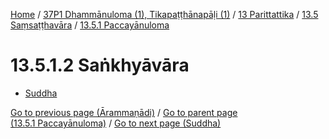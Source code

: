 
[Home](/) / [37P1 Dhammānuloma (1), Tikapaṭṭhānapāḷi (1)](../../../../37P1.md) / [13 Parittattika](../../../13.md) / [13.5 Saṃsaṭṭhavāra](../../13.5.md) / [13.5.1 Paccayānuloma](../13.5.1.md)

# 13.5.1.2 Saṅkhyāvāra

* [Suddha](13.5.1.2/Suddha.md)

[Go to previous page (Ārammaṇādi)](13.5.1.1/Arammanadi.md) / [Go to parent page (13.5.1 Paccayānuloma)](../13.5.1.md) / [Go to next page (Suddha)](13.5.1.2/Suddha.md)


